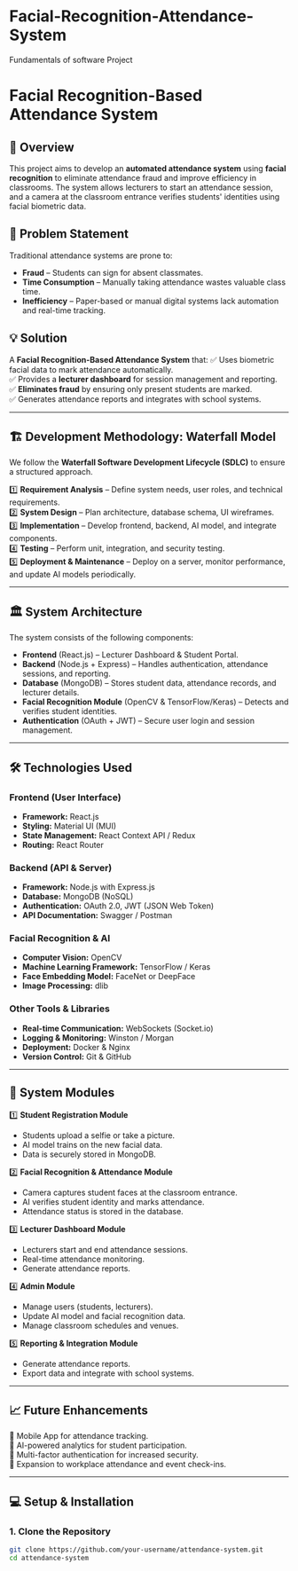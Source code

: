 # Facial-Recognition-Attendance-System
Fundamentals of software Project
# Facial Recognition-Based Attendance System

## 📌 Overview
This project aims to develop an **automated attendance system** using **facial recognition** to eliminate attendance fraud and improve efficiency in classrooms. The system allows lecturers to start an attendance session, and a camera at the classroom entrance verifies students' identities using facial biometric data.

## 🎯 Problem Statement
Traditional attendance systems are prone to:
- **Fraud** – Students can sign for absent classmates.
- **Time Consumption** – Manually taking attendance wastes valuable class time.
- **Inefficiency** – Paper-based or manual digital systems lack automation and real-time tracking.

## 💡 Solution
A **Facial Recognition-Based Attendance System** that:
✅ Uses biometric facial data to mark attendance automatically.  
✅ Provides a **lecturer dashboard** for session management and reporting.  
✅ **Eliminates fraud** by ensuring only present students are marked.  
✅ Generates attendance reports and integrates with school systems.  

---

## 🏗️ Development Methodology: Waterfall Model  
We follow the **Waterfall Software Development Lifecycle (SDLC)** to ensure a structured approach.

1️⃣ **Requirement Analysis** – Define system needs, user roles, and technical requirements.  
2️⃣ **System Design** – Plan architecture, database schema, UI wireframes.  
3️⃣ **Implementation** – Develop frontend, backend, AI model, and integrate components.  
4️⃣ **Testing** – Perform unit, integration, and security testing.  
5️⃣ **Deployment & Maintenance** – Deploy on a server, monitor performance, and update AI models periodically.  

---

## 🏛️ System Architecture  
The system consists of the following components:

- **Frontend** (React.js) – Lecturer Dashboard & Student Portal.  
- **Backend** (Node.js + Express) – Handles authentication, attendance sessions, and reporting.  
- **Database** (MongoDB) – Stores student data, attendance records, and lecturer details.  
- **Facial Recognition Module** (OpenCV & TensorFlow/Keras) – Detects and verifies student identities.  
- **Authentication** (OAuth + JWT) – Secure user login and session management.  

---

## 🛠️ Technologies Used  

### **Frontend (User Interface)**  
- **Framework:** React.js  
- **Styling:** Material UI (MUI)  
- **State Management:** React Context API / Redux  
- **Routing:** React Router  

### **Backend (API & Server)**  
- **Framework:** Node.js with Express.js  
- **Database:** MongoDB (NoSQL)  
- **Authentication:** OAuth 2.0, JWT (JSON Web Token)  
- **API Documentation:** Swagger / Postman  

### **Facial Recognition & AI**  
- **Computer Vision:** OpenCV  
- **Machine Learning Framework:** TensorFlow / Keras  
- **Face Embedding Model:** FaceNet or DeepFace  
- **Image Processing:** dlib  

### **Other Tools & Libraries**  
- **Real-time Communication:** WebSockets (Socket.io)  
- **Logging & Monitoring:** Winston / Morgan  
- **Deployment:** Docker & Nginx  
- **Version Control:** Git & GitHub  

---

## 📂 System Modules  

1️⃣ **Student Registration Module**  
   - Students upload a selfie or take a picture.  
   - AI model trains on the new facial data.  
   - Data is securely stored in MongoDB.  

2️⃣ **Facial Recognition & Attendance Module**  
   - Camera captures student faces at the classroom entrance.  
   - AI verifies student identity and marks attendance.  
   - Attendance status is stored in the database.  

3️⃣ **Lecturer Dashboard Module**  
   - Lecturers start and end attendance sessions.  
   - Real-time attendance monitoring.  
   - Generate attendance reports.  

4️⃣ **Admin Module**  
   - Manage users (students, lecturers).  
   - Update AI model and facial recognition data.  
   - Manage classroom schedules and venues.  

5️⃣ **Reporting & Integration Module**  
   - Generate attendance reports.  
   - Export data and integrate with school systems.  

---

## 📈 Future Enhancements  
🚀 Mobile App for attendance tracking.  
🚀 AI-powered analytics for student participation.  
🚀 Multi-factor authentication for increased security.  
🚀 Expansion to workplace attendance and event check-ins.  

---

## 💻 Setup & Installation  

### **1. Clone the Repository**  
```bash
git clone https://github.com/your-username/attendance-system.git
cd attendance-system
